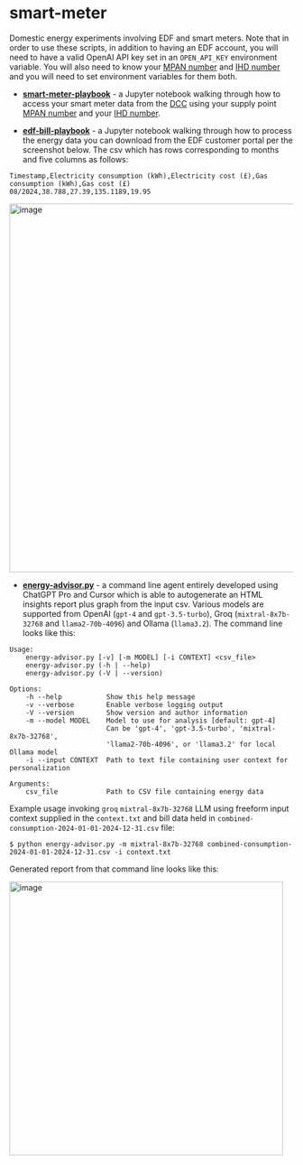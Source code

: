 # smart-meter
Domestic energy experiments involving EDF and smart meters.  Note that in order to use these scripts, in addition to having an EDF account, you will need to have a valid OpenAI API key set in an `OPEN_API_KEY` environment variable.  You will also need to know your [MPAN number](https://en.wikipedia.org/wiki/Meter_Point_Administration_Number) and [IHD number](https://www.equiwatt.com/help/where-do-i-find-the-mac/guid/eui-number-on-my-in-home-display-ihd) and you will need to set environment variables for them both.

* **[smart-meter-playbook](smart-meter-playbook.ipynb)** - a Jupyter notebook walking through how to access your smart meter data from the [DCC](https://www.smartdcc.co.uk/about-dcc/) using your supply point [MPAN number](https://en.wikipedia.org/wiki/Meter_Point_Administration_Number) and your [IHD number](https://www.equiwatt.com/help/where-do-i-find-the-mac/guid/eui-number-on-my-in-home-display-ihd).
 
* **[edf-bill-playbook](edf-bill-playbook.ipynb)** - a Jupyter notebook walking through how to process the energy data you can download from the EDF customer portal per the screenshot below.  The csv which has rows corresponding to months and five columns as follows:
```
Timestamp,Electricity consumption (kWh),Electricity cost (£),Gas consumption (kWh),Gas cost (£)
08/2024,38.788,27.39,135.1189,19.95
``` 
<img width="653" alt="image" src="https://github.com/user-attachments/assets/5556df8f-387f-4b03-8007-ebbf8429c212">

* **[energy-advisor.py](energy-advisor.py)** - a command line agent entirely developed using ChatGPT Pro and Cursor which is able to autogenerate an HTML insights report plus graph from the input csv. Various models are supported from OpenAI (`gpt-4` and `gpt-3.5-turbo`), Groq (`mixtral-8x7b-32768` and `llama2-70b-4096`) and Ollama (`llama3.2`).  The command line looks like this:
```
Usage:
    energy-advisor.py [-v] [-m MODEL] [-i CONTEXT] <csv_file>
    energy-advisor.py (-h | --help)
    energy-advisor.py (-V | --version)

Options:
    -h --help           Show this help message
    -v --verbose        Enable verbose logging output
    -V --version        Show version and author information
    -m --model MODEL    Model to use for analysis [default: gpt-4]
                        Can be 'gpt-4', 'gpt-3.5-turbo', 'mixtral-8x7b-32768',
                        'llama2-70b-4096', or 'llama3.2' for local Ollama model
    -i --input CONTEXT  Path to text file containing user context for personalization

Arguments:
    csv_file            Path to CSV file containing energy data
```
Example usage invoking `groq` `mixtral-8x7b-32768` LLM using freeform input context supplied in the `context.txt` and bill data held in `combined-consumption-2024-01-01-2024-12-31.csv` file: 
```
$ python energy-advisor.py -m mixtral-8x7b-32768 combined-consumption-2024-01-01-2024-12-31.csv -i context.txt
```
Generated report from that command line looks like this:

<img width="485" alt="image" src="https://github.com/user-attachments/assets/90e8964d-5baa-4492-b571-490b5e2a192a" />

